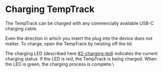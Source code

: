 # Charging TempTrack



The TempTrack can be charged with any commercially available USB-C charging cable.

Even the direction in which you insert the plug into the device does not matter. To charge, open the TempTrack by twisting off the lid.

The charging LED (described here [#2-charging-led](indicator-leds.md#2-charging-led "mention")) indicates the current charging status. If the LED is red, the TempTrack is being charged. When the LED is green, the charging process is complete.\\
